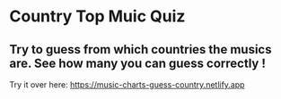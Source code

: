 # Country Top Muic Quiz

## Try to guess from which countries the musics are. See how many you can guess correctly ! 

Try it over here: https://music-charts-guess-country.netlify.app
